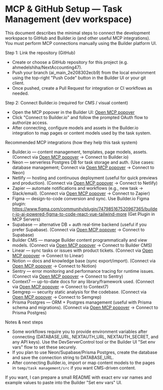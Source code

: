 # MCP & GitHub Setup — Task Management (dev workspace)

This document describes the minimal steps to connect the development workspace to GitHub and Builder.io (and other useful MCP integrations). You must perform MCP connections manually using the Builder platform UI.

Step 1: Link the repository (GitHub)
- Create or choose a GitHub repository for this project (e.g. ahmedelshiha/NextAccounting47).
- Push your branch (ai_main_2e208302ecb9) from the local environment using the top-right "Push Code" button in the Builder UI or your git client.
- Once pushed, create a Pull Request for integration or CI workflows as needed.

Step 2: Connect Builder.io (required for CMS / visual content)
- Open the MCP popover in the Builder UI: [Open MCP popover](#open-mcp-popover)
- Click "Connect to Builder.io" and follow the prompted OAuth flow to authorize access.
- After connecting, configure models and assets in the Builder.io integration to map pages or content models used by the task system.

Recommended MCP integrations (how they help this task system)
- Builder.io — content management, templates, page models, assets. (Connect via [Open MCP popover](#open-mcp-popover) -> Connect to Builder.io)
- Neon — serverless Postgres DB for task storage and auth. (Use cases: database management; Connect via [Open MCP popover](#open-mcp-popover) -> Connect to Neon)
- Netlify — hosting and continuous deployment (useful for quick previews and production). (Connect via [Open MCP popover](#open-mcp-popover) -> Connect to Netlify)
- Zapier — automate notifications and workflows (e.g., new task -> Slack/email). (Connect via [Open MCP popover](#open-mcp-popover) -> Connect to Zapier)
- Figma — design-to-code conversion and sync. Use Builder.io Figma plugin: https://www.figma.com/community/plugin/747985167520967365/builder-io-ai-powered-figma-to-code-react-vue-tailwind-more (Get Plugin in MCP Servers)
- Supabase — alternative DB + auth real-time backend (useful if you prefer Supabase). (Connect via [Open MCP popover](#open-mcp-popover) -> Connect to Supabase)
- Builder CMS — manage Builder content programmatically and view models. (Connect via [Open MCP popover](#open-mcp-popover) -> Connect to Builder CMS)
- Linear — sync tasks or issues with product tickets. (Connect via [Open MCP popover](#open-mcp-popover) -> Connect to Linear)
- Notion — docs and knowledge base (sync export/import). (Connect via [Open MCP popover](#open-mcp-popover) -> Connect to Notion)
- Sentry — error monitoring and performance tracing for runtime issues. (Connect via [Open MCP popover](#open-mcp-popover) -> Connect to Sentry)
- Context7 — up-to-date docs for any library/framework used. (Connect via [Open MCP popover](#open-mcp-popover) -> Connect to Context7)
- Semgrep — security static analysis for the codebase. (Connect via [Open MCP popover](#open-mcp-popover) -> Connect to Semgrep)
- Prisma Postgres — ORM + Postgres management (useful with Prisma schema and migrations). (Connect via [Open MCP popover](#open-mcp-popover) -> Connect to Prisma Postgres)

Notes & next steps
- Some workflows require you to provide environment variables after connecting (DATABASE_URL, NEXTAUTH_URL, NEXTAUTH_SECRET, and any API keys). Use the DevServerControl tool or the Builder UI "Set env vars" flow to set these securely.
- If you plan to use Neon/Supabase/Prisma Postgres, create the database and save the connection string to DATABASE_URL.
- After connecting Builder.io, import or map content models to the pages in `temp/task management/src` if you want CMS-driven content.

If you want, I can prepare a small README with exact env var names and example values to paste into the Builder "Set env vars" UI.

